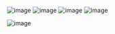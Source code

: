 
![image](https://github.com/user-attachments/assets/854e8df2-dff0-4032-bb37-46963f98a6dd) ![image](https://github.com/user-attachments/assets/3969c155-50fb-41a2-bdb0-e889092ec166) ![image](https://github.com/user-attachments/assets/7c16d764-71c8-4563-b316-b30468d693c2) ![image](https://github.com/user-attachments/assets/f95f9368-1091-404e-ad90-a15502bb79b5)

![image](https://github.com/user-attachments/assets/227cf560-2dcb-400f-89d9-549da546d731)


